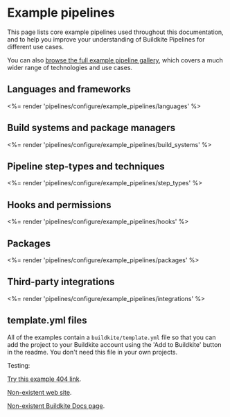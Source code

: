 # Example pipelines

This page lists core example pipelines used throughout this documentation, and to help you improve your understanding of Buildkite Pipelines for different use cases.

You can also [browse the full example pipeline gallery](https://buildkite.com/resources/examples), which covers a much wider range of technologies and use cases.

<!-- vale off -->
<!-- this turns it off for the whole file because I can't ignore the emoji in the html :( -->

## Languages and frameworks

<%= render 'pipelines/configure/example_pipelines/languages' %>

## Build systems and package managers

<%= render 'pipelines/configure/example_pipelines/build_systems' %>

## Pipeline step-types and techniques

<%= render 'pipelines/configure/example_pipelines/step_types' %>

## Hooks and permissions

<%= render 'pipelines/configure/example_pipelines/hooks' %>

## Packages

<%= render 'pipelines/configure/example_pipelines/packages' %>

## Third-party integrations

<%= render 'pipelines/configure/example_pipelines/integrations' %>

## template.yml files

All of the examples contain a `buildkite/template.yml` file so that you can add the project to your Buildkite account using the 'Add to Buildkite' button in the readme. You don't need this file in your own projects.

Testing:

[Try this example 404 link](https://www.google.com/404).

[Non-existent web site](https://blah.blah.blah.com/).

[Non-existent Buildkite Docs page](https://buildkite.com/docs/non-existant-page).
